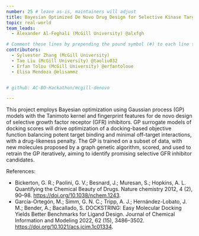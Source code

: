 ```yaml
---
number: 25 # leave as-is, maintainers will adjust
title: Bayesian Optimized De Novo Drug Design for Selective Kinase Targeting
topic: real-world
team_leads:
  - Alexander Al-Feghali (McGill University) @alxfgh

# Comment these lines by prepending the pound symbol (#) to each line to hide these elements
contributors:
  - Sylvester Zhang (McGill University)
  - Tao Liu (McGill University) @taoliu032
  - Erfan Tolou (McGill University) @erfantoloue
  - Elisa Mendoza @elisammz


# github: AC-BO-Hackathon/mcgill-denovo

---
```

This project employs Bayesian optimization using Gaussian process (GP) models with the Tanimoto kernel and fingerprint features for de novo design of selective growth factor receptor (GFR) inhibitors. GP surrogate models of docking scores will drive optimization of a docking-based objective function balancing potent target binding and minimal off-target interactions, with a drug-likeness penalty. The GP is trained on a subset of data, with new molecules proposed by a graph genetic algorithm, scored, and used to retrain the GP iteratively, aiming to identify promising selective GFR inhibitor candidates.

References:
 - Bickerton, G. R.; Paolini, G. V.; Besnard, J.; Muresan, S.; Hopkins, A. L. Quantifying the Chemical Beauty of Drugs. Nature chemistry 2012, 4 (2), 90–98. https://doi.org/10.1038/nchem.1243.
 - García-Ortegón, M.; Simm, G. N. C.; Tripp, A. J.; Hernández-Lobato, J. M.; Bender, A.; Bacallado, S. DOCKSTRING: Easy Molecular Docking Yields Better Benchmarks for Ligand Design. Journal of Chemical Information and Modeling 2022, 62 (15), 3486–3502. https://doi.org/10.1021/acs.jcim.1c01334.
